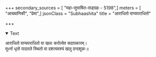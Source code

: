 +++
secondary_sources = [ "महा-सुभाषित-सङ्ग्रहः - 5198",]
meters = [ "आख्यानिकी", "प्रेमा",]
jsonClass = "Subhaashita"
title = "आराधितो वाप्यपराधितो"

+++

<details open><summary>Text</summary>

आराधितो वाप्यपराधितो वा खलः करोत्येव सदापकारम्।  
मूर्ध्ना धृतो पादतले स्थितो वा दशत्यवश्यं खलु दन्दशूकः॥
</details>
